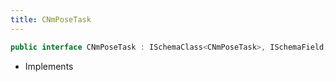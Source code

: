 ```yaml
---
title: CNmPoseTask
---
```


```csharp
public interface CNmPoseTask : ISchemaClass<CNmPoseTask>, ISchemaField, ISchemaClass, INativeHandle
```

- Implements


